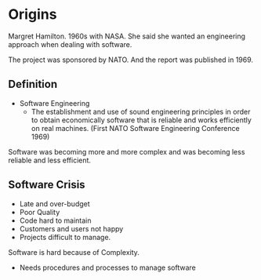 # Origins

Margret Hamilton. 1960s with NASA. She said she wanted an engineering approach when dealing with software.

The project was sponsored by NATO. And the report was published in 1969. 

## Definition
- Software Engineering
	- The establishment and use of sound engineering principles in order to obtain economically software that is reliable and works efficiently on real machines. (First NATO Software Engineering Conference 1969)


Software was becoming more and more complex and was becoming less reliable and less efficient.

## Software Crisis
- Late and over-budget
- Poor Quality
- Code hard to maintain
- Customers and users not happy
- Projects difficult to manage.

Software is hard because of Complexity.
- Needs procedures and processes to manage software


